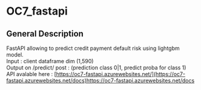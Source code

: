 # OC7_fastapi

## General Description
FastAPI allowing to predict credit payment default risk using lightgbm model. <br />
Input : client dataframe dim (1,590)<br />
Output on /predict/ post : (prediction class 0|1, predict proba for class 1)<br />
API avalable here : [https://oc7-fastapi.azurewebsites.net/](https://oc7-fastapi.azurewebsites.net/docs)https://oc7-fastapi.azurewebsites.net/docs
